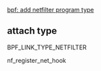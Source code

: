 





[bpf: add netfilter program type](https://lore.kernel.org/all/20230421170300.24115-1-fw@strlen.de/)



## attach type

BPF_LINK_TYPE_NETFILTER






nf_register_net_hook